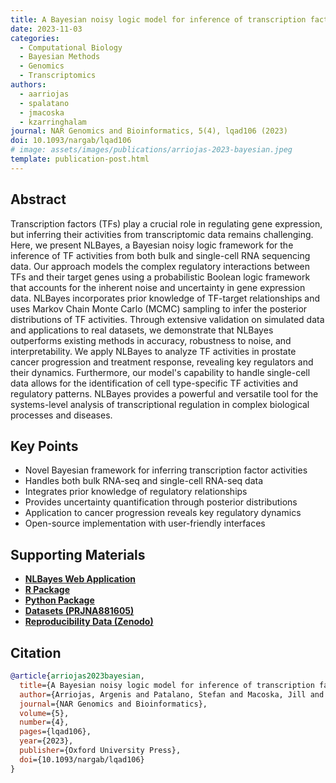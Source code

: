 ```yaml
---
title: A Bayesian noisy logic model for inference of transcription factor activity from single cell and bulk transcriptomic data
date: 2023-11-03
categories:
  - Computational Biology
  - Bayesian Methods
  - Genomics
  - Transcriptomics
authors:
  - aarriojas
  - spalatano
  - jmacoska
  - kzarringhalam
journal: NAR Genomics and Bioinformatics, 5(4), lqad106 (2023)  
doi: 10.1093/nargab/lqad106
# image: assets/images/publications/arriojas-2023-bayesian.jpeg
template: publication-post.html
---
```



## Abstract

Transcription factors (TFs) play a crucial role in regulating gene expression, but inferring their activities from transcriptomic data remains challenging. Here, we present NLBayes, a Bayesian noisy logic framework for the inference of TF activities from both bulk and single-cell RNA sequencing data. Our approach models the complex regulatory interactions between TFs and their target genes using a probabilistic Boolean logic framework that accounts for the inherent noise and uncertainty in gene expression data. NLBayes incorporates prior knowledge of TF-target relationships and uses Markov Chain Monte Carlo (MCMC) sampling to infer the posterior distributions of TF activities. Through extensive validation on simulated data and applications to real datasets, we demonstrate that NLBayes outperforms existing methods in accuracy, robustness to noise, and interpretability. We apply NLBayes to analyze TF activities in prostate cancer progression and treatment response, revealing key regulators and their dynamics. Furthermore, our model's capability to handle single-cell data allows for the identification of cell type-specific TF activities and regulatory patterns. NLBayes provides a powerful and versatile tool for the systems-level analysis of transcriptional regulation in complex biological processes and diseases.

<!-- more -->

## Key Points

- Novel Bayesian framework for inferring transcription factor activities
- Handles both bulk RNA-seq and single-cell RNA-seq data
- Integrates prior knowledge of regulatory relationships
- Provides uncertainty quantification through posterior distributions
- Application to cancer progression reveals key regulatory dynamics
- Open-source implementation with user-friendly interfaces

## Supporting Materials

- [**NLBayes Web Application**](https://umbibio.math.umb.edu/nlbayes)
- [**R Package**](https://github.com/umbibio/nlbayes-rcran)
- [**Python Package**](https://github.com/umbibio/nlbayes-python)
- [**Datasets (PRJNA881605)**](https://www.ncbi.nlm.nih.gov/sra/?term=PRJNA881605)
- [**Reproducibility Data (Zenodo)**](https://doi.org/10.5281/zenodo.10116663)

## Citation

```bibtex
@article{arriojas2023bayesian,
  title={A Bayesian noisy logic model for inference of transcription factor activity from single cell and bulk transcriptomic data},
  author={Arriojas, Argenis and Patalano, Stefan and Macoska, Jill and Zarringhalam, Kourosh},
  journal={NAR Genomics and Bioinformatics},
  volume={5},
  number={4},
  pages={lqad106},
  year={2023},
  publisher={Oxford University Press},
  doi={10.1093/nargab/lqad106}
}
```
